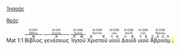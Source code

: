<a href="https://bible.fhl.net/new/s.php?N=0&k=05547&m=" onClick="PuP=window.open('https://bible.fhl.net/new/s.php?N=0&k=05547&m=','PuP','width=600,height=600'); return false;">Ἰησοῦς</a>


<a href="https://bible.fhl.net/new/s.php?N=0&k=01078&m=" target="_blank">θεός</a>


Mat 1:1  <RUBY><ruby><ruby>Βίβλος<rt>譜</rt></ruby><rt><a href="https://bible.fhl.net/new/s.php?N=0&k=00976&m=" onClick="PuP=window.open('https://bible.fhl.net/new/s.php?N=0&k=00976&m=','PuP','width=600,height=600'); return false;">βίβλος</a></rt></ruby><rt>N-NSF</rt></RUBY>  <RUBY><ruby><ruby>γενέσεως<rt>族</rt></ruby><rt><a href="https://bible.fhl.net/new/s.php?N=0&k=01078&m=" onClick="PuP=window.open('https://bible.fhl.net/new/s.php?N=0&k=01078&m=','PuP','width=600,height=600'); return false;">γένεσις</a></rt></ruby><rt>N-GSF</rt></RUBY>  <RUBY><ruby><ruby>Ἰησοῦ<rt>耶穌</rt></ruby><rt><a href="https://bible.fhl.net/new/s.php?N=0&k=05547&m=" onClick="PuP=window.open('https://bible.fhl.net/new/s.php?N=0&k=05547&m=','PuP','width=600,height=600'); return false;">Ἰησοῦς</a></rt></ruby><rt>N-GSM</rt></RUBY>  <RUBY><ruby><ruby>Χριστοῦ<rt>基督</rt></ruby><rt>Χριστός</rt></ruby><rt>N-GSM</rt></RUBY>  <RUBY><ruby><ruby>υἱοῦ<rt>子孫</rt></ruby><rt>υἱός</rt></ruby><rt>N-GSM</rt></RUBY>  <RUBY><ruby><ruby>Δαυὶδ<rt>大衛</rt></ruby><rt>Δαυίδ</rt></ruby><rt>N-GSM</rt></RUBY>  <RUBY><ruby><ruby>υἱοῦ<rt>子孫</rt></ruby><rt>υἱός</rt></ruby><rt>N-GSM</rt></RUBY>  <RUBY><ruby><ruby>Ἀβραάμ<rt>亞伯拉罕</rt></ruby><rt>Ἀβραάμ</rt></ruby><rt>N-GSM</rt></RUBY> <mark class='punctuation'>.</mark> <mark class='paragraph'></mark> 

